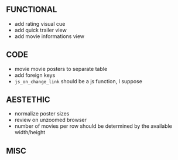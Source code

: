 FUNCTIONAL
----------

- add rating visual cue
- add quick trailer view
- add movie informations view

CODE
----

- movie movie posters to separate table
- add foreign keys
- `js_on_change_link` should be a js function, I suppose

AESTETHIC
---------

- normalize poster sizes
- review on unzoomed browser
- number of movies per row should be determined by the available width/height

MISC
----